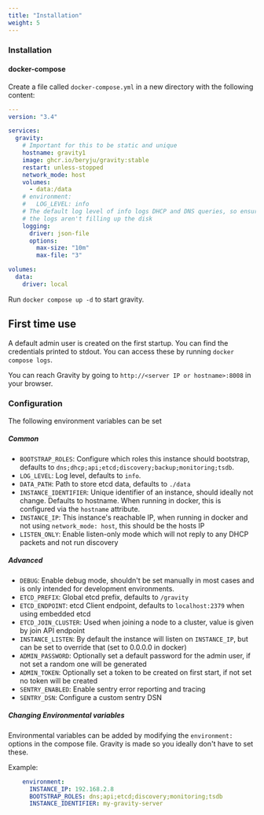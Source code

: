 ```yaml
---
title: "Installation"
weight: 5
---
```


### Installation

#### docker-compose

Create a file called `docker-compose.yml` in a new directory with the following content:

```yaml
---
version: "3.4"

services:
  gravity:
    # Important for this to be static and unique
    hostname: gravity1
    image: ghcr.io/beryju/gravity:stable
    restart: unless-stopped
    network_mode: host
    volumes:
      - data:/data
    # environment:
    #   LOG_LEVEL: info
    # The default log level of info logs DHCP and DNS queries, so ensure
    # the logs aren't filling up the disk
    logging:
      driver: json-file
      options:
        max-size: "10m"
        max-file: "3"

volumes:
  data:
    driver: local
```

Run `docker compose up -d` to start gravity.

## First time use

A default admin user is created on the first startup. You can find the credentials printed to stdout. You can access these by running `docker compose logs`.

You can reach Gravity by going to `http://<server IP or hostname>:8008` in your browser.

### Configuration

The following environment variables can be set

##### Common

- `BOOTSTRAP_ROLES`: Configure which roles this instance should bootstrap, defaults to `dns;dhcp;api;etcd;discovery;backup;monitoring;tsdb`.
- `LOG_LEVEL`: Log level, defaults to `info`.
- `DATA_PATH`: Path to store etcd data, defaults to `./data`
- `INSTANCE_IDENTIFIER`: Unique identifier of an instance, should ideally not change. Defaults to hostname. When running in docker, this is configured via the `hostname` attribute.
- `INSTANCE_IP`: This instance's reachable IP, when running in docker and not using `network_mode: host`, this should be the hosts IP
- `LISTEN_ONLY`: Enable listen-only mode which will not reply to any DHCP packets and not run discovery

##### Advanced

- `DEBUG`: Enable debug mode, shouldn't be set manually in most cases and is only intended for development environments.
- `ETCD_PREFIX`: Global etcd prefix, defaults to `/gravity`
- `ETCD_ENDPOINT`: etcd Client endpoint, defaults to `localhost:2379` when using embedded etcd
- `ETCD_JOIN_CLUSTER`: Used when joining a node to a cluster, value is given by join API endpoint
- `INSTANCE_LISTEN`: By default the instance will listen on `INSTANCE_IP`, but can be set to override that (set to 0.0.0.0 in docker)
- `ADMIN_PASSWORD`: Optionally set a default password for the admin user, if not set a random one will be generated
- `ADMIN_TOKEN`: Optionally set a token to be created on first start, if not set no token will be created
- `SENTRY_ENABLED`: Enable sentry error reporting and tracing
- `SENTRY_DSN`: Configure a custom sentry DSN

##### Changing Environmental variables

Environmental variables can be added by modifying the `environment:` options in the compose file. Gravity is made so you ideally don't have to set these.

Example:
```yaml
    environment:
      INSTANCE_IP: 192.168.2.8
      BOOTSTRAP_ROLES: dns;api;etcd;discovery;monitoring;tsdb
      INSTANCE_IDENTIFIER: my-gravity-server
```
